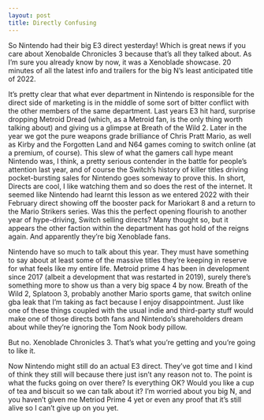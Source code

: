 ```yaml
---
layout: post
title: Directly Confusing
---
```


So Nintendo had their big E3 direct yesterday! Which is great news if you care about Xenobalde Chronicles 3 because that’s all they talked about. As I’m sure you already know by now, it was a Xenoblade showcase. 20 minutes of all the latest info and trailers for the big N’s least anticipated title of 2022.

It’s pretty clear that what ever department in Nintendo is responsible for the direct side of marketing is in the middle of some sort of bitter conflict with the other members of the same department. Last years E3 hit hard, surprise dropping Metroid Dread (which, as a Metroid fan, is the only thing worth talking about) and giving us a glimpse at Breath of the Wild 2. Later in the year we got the pure weapons grade brilliance of Chris Pratt Mario, as well as Kirby and the Forgotten Land and N64 games coming to switch online (at a premium, of course).
This slew of what the gamers call hype meant Nintendo was, I think, a pretty serious contender in the battle for people’s attention last year, and of course the Switch’s history of killer titles driving pocket-bursting sales for Nintendo goes someway to prove this. In short, Directs are cool, I like watching them and so does the rest of the internet. It seemed like Nintendo had learnt this lesson as we entered 2022 with their February direct showing off the booster pack for Mariokart 8 and a return to the Mario Strikers series. Was this the perfect opening flourish to another year of hype-driving, Switch selling directs? Many thought so, but it appears the other faction within the department has got hold of the reigns again. And apparently they’re big Xenoblade fans.

Nintendo have so much to talk about this year. They must have something to say about at least some of the massive titles they’re keeping in reserve for what feels like my entire life. Metroid prime 4 has been in development since 2017 (albeit a development that was restarted in 2019), surely there’s something more to show us than a very big space 4 by now. Breath of the Wild 2, Splatoon 3, probably another Mario sports game, that switch online gba leak that I’m taking as fact because I enjoy disappointment. Just like one of these things coupled with the usual indie and third-party stuff would make one of those directs both fans and Nintendo’s shareholders dream about while they’re ignoring the Tom Nook body pillow.

But no. Xenoblade Chronicles 3. That’s what you’re getting and you’re going to like it.

Now Nintendo might still do an actual E3 direct. They’ve got time and I kind of think they still will because there just isn’t any reason not to. The point is what the fucks going on over there? Is everything OK? Would you like a cup of tea and biscuit so we can talk about it? I’m worried about you big N, and you haven’t given me Metriod Prime 4 yet or even any proof that it’s still alive so I can’t give up on you yet.
